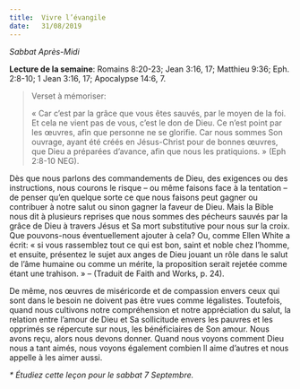 ```yaml
---
title:  Vivre l’évangile
date:   31/08/2019
---
```


_Sabbat Après-Midi_

**Lecture de la semaine**: Romains 8:20-23; Jean 3:16, 17; Matthieu 9:36; Eph. 2:8-10; 1 Jean 3:16, 17; Apocalypse 14:6, 7.

><p>Verset à mémoriser:</p>
> « Car c’est par la grâce que vous êtes sauvés, par le moyen de la foi. Et cela ne vient pas de vous, c’est le don de Dieu. Ce n’est point par les œuvres, afin que personne ne se glorifie. Car nous sommes Son ouvrage, ayant été créés en Jésus-Christ pour de bonnes œuvres, que Dieu a préparées d’avance, afin que nous les pratiquions. » (Eph 2:8-10 NEG).

Dès que nous parlons des commandements de Dieu, des exigences ou des instructions, nous courons le risque – ou même faisons face à la tentation – de penser qu’en quelque sorte ce que nous faisons peut gagner ou contribuer à notre salut ou sinon gagner la faveur de Dieu. Mais la Bible nous dit à plusieurs reprises que nous sommes des pécheurs sauvés par la grâce de Dieu à travers Jésus et Sa mort substitutive pour nous sur la croix. Que pouvons-nous éventuellement ajouter à cela? Ou, comme Ellen White a écrit: « si vous rassemblez tout ce qui est bon, saint et noble chez l’homme, et ensuite, présentez le sujet aux anges de Dieu jouant un rôle dans le salut de l’âme humaine ou comme un mérite, la proposition serait rejetée comme étant une trahison. » – (Traduit de Faith and Works, p. 24).

De même, nos œuvres de miséricorde et de compassion envers ceux qui sont dans le besoin ne doivent pas être vues comme légalistes. Toutefois, quand nous cultivons notre compréhension et notre appréciation du salut, la relation entre l’amour de Dieu et Sa sollicitude envers les pauvres et les opprimés se répercute sur nous, les bénéficiaires de Son amour. Nous avons reçu, alors nous devons donner. Quand nous voyons comment Dieu nous a tant aimés, nous voyons également combien Il aime d’autres et nous appelle à les aimer aussi.

_* Étudiez cette leçon pour le sabbat 7 Septembre._
